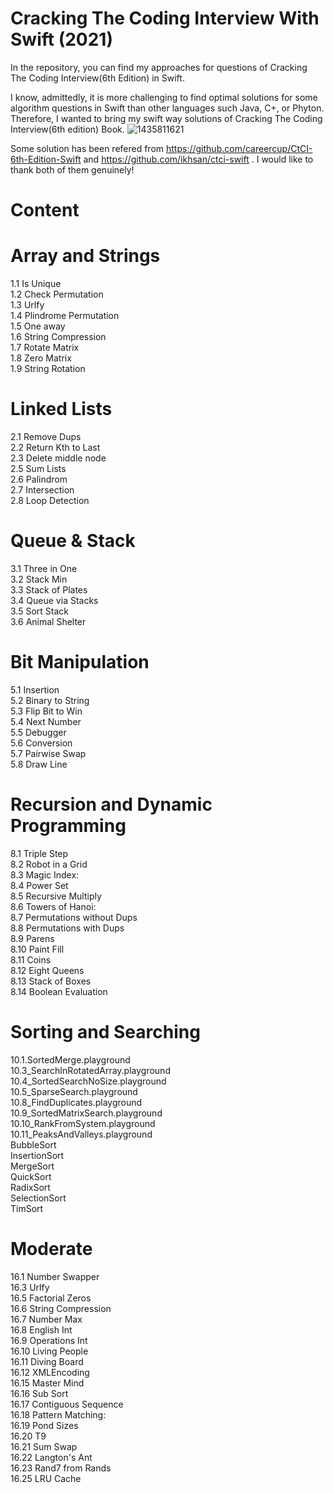 # Cracking The Coding Interview With Swift (2021)
In the repository, you can find my approaches for questions of Cracking The Coding Interview(6th Edition) in Swift.

I know, admittedly, it is more challenging to find optimal solutions for some algorithm questions in Swift than other languages such Java, C+, or Phyton. Therefore, I wanted to bring my swift way solutions of Cracking The Coding Interview(6th edition) Book.
![1435811621](https://user-images.githubusercontent.com/31274880/147947715-aa501e31-a5bb-4e2d-8c79-fe2a841cf821.png)


Some solution has been refered from https://github.com/careercup/CtCI-6th-Edition-Swift and https://github.com/ikhsan/ctci-swift . I would like to thank both of them genuinely!

# Content

# Array and Strings
 1.1 Is Unique <br>
 1.2 Check Permutation <br>
 1.3 Urlfy <br>
 1.4 Plindrome Permutation <br>
 1.5 One away <br>
 1.6 String Compression <br>
 1.7 Rotate Matrix <br>
 1.8 Zero Matrix <br>
 1.9 String Rotation
# Linked Lists
 2.1 Remove Dups <br>
 2.2 Return Kth to Last <br>
 2.3 Delete middle node <br>
 2.5 Sum Lists <br>
 2.6 Palindrom <br>
 2.7 Intersection <br>
 2.8 Loop Detection <br>
# Queue & Stack
 3.1 Three in One <br>
 3.2 Stack Min <br>
 3.3 Stack of Plates <br>
 3.4 Queue via Stacks <br>
 3.5 Sort Stack<br>
 3.6 Animal Shelter <br>
 
# Bit Manipulation
 5.1 Insertion <br>
 5.2 Binary to String <br>
 5.3 Flip Bit to Win <br>
 5.4 Next Number <br>
 5.5 Debugger<br>
 5.6 Conversion <br>
 5.7 Pairwise Swap <br>
 5.8 Draw Line <br>
 
 # Recursion and Dynamic Programming
 8.1 Triple Step <br>
 8.2 Robot in a Grid <br>
 8.3 Magic Index: <br>
 8.4 Power Set <br>
 8.5 Recursive Multiply<br>
 8.6 Towers of Hanoi: <br>
 8.7 Permutations without Dups <br>
 8.8 Permutations with Dups <br>
 8.9 Parens <br>
 8.10 Paint Fill <br>
 8.11 Coins <br>
 8.12 Eight Queens <br>
 8.13 Stack of Boxes <br>
 8.14 Boolean Evaluation <br>

# Sorting and Searching
10.1.SortedMerge.playground<br>
10.3_SearchInRotatedArray.playground<br>
10.4_SortedSearchNoSize.playground<br>
10.5_SparseSearch.playground<br>
10.8_FindDuplicates.playground<br>
10.9_SortedMatrixSearch.playground<br>
10.10_RankFromSystem.playground<br>
10.11_PeaksAndValleys.playground<br>
BubbleSort<br>
InsertionSort<br>
MergeSort<br>
QuickSort<br>
RadixSort<br>
SelectionSort<br>
TimSort<br>

# Moderate
 16.1 Number Swapper <br>
 16.3 Urlfy <br>
 16.5 Factorial Zeros <br>
 16.6 String Compression <br>
 16.7 Number Max <br>
 16.8 English Int <br>
 16.9 Operations Int <br>
 16.10 Living People <br>
 16.11 Diving Board <br>
 16.12 XMLEncoding <br>
 16.15 Master Mind <br>
 16.16 Sub Sort <br>
 16.17 Contiguous Sequence <br>
 16.18 Pattern Matching: <br>
 16.19 Pond Sizes <br>
 16.20 T9 <br>
 16.21 Sum Swap <br>
 16.22 Langton's Ant <br>
 16.23 Rand7 from Rands <br>
 16.25 LRU Cache <br>

